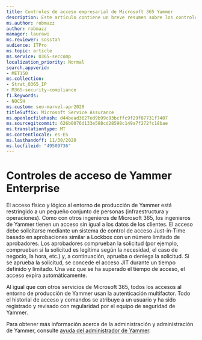 ```yaml
---
title: Controles de acceso empresarial de Microsoft 365 Yammer
description: Este artículo contiene un breve resumen sobre los controles de acceso empresarial de Yammer en el entorno de producción.
ms.author: robmazz
author: robmazz
manager: laurawi
ms.reviewer: sosstah
audience: ITPro
ms.topic: article
ms.service: O365-seccomp
localization_priority: Normal
search.appverid:
- MET150
ms.collection:
- Strat_O365_IP
- M365-security-compliance
f1.keywords:
- NOCSH
ms.custom: seo-marvel-apr2020
titleSuffix: Microsoft Service Assurance
ms.openlocfilehash: d44bead3627ed9b99c93bcffc9f29f87731f7407
ms.sourcegitcommit: 626b0076d133e588cd28598c149a7f272fc18bae
ms.translationtype: MT
ms.contentlocale: es-ES
ms.lasthandoff: 11/30/2020
ms.locfileid: "49509736"
---
```

# <a name="yammer-enterprise-access-controls"></a>Controles de acceso de Yammer Enterprise 

El acceso físico y lógico al entorno de producción de Yammer está restringido a un pequeño conjunto de personas (infraestructura y operaciones). Como con otros ingenieros de Microsoft 365, los ingenieros de Yammer tienen un acceso sin igual a los datos de los clientes. El acceso debe solicitarse mediante un sistema de control de acceso Just-in-Time basado en aprobaciones similar a Lockbox con un número limitado de aprobadores. Los aprobadores comprueban la solicitud (por ejemplo, comprueban si la solicitud es legítima según la necesidad, el caso de negocio, la hora, etc.) y, a continuación, aprueba o deniega la solicitud. Si se aprueba la solicitud, se concede el acceso JIT durante un tiempo definido y limitado. Una vez que se ha superado el tiempo de acceso, el acceso expira automáticamente.

Al igual que con otros servicios de Microsoft 365, todos los accesos al entorno de producción de Yammer usan la autenticación multifactor. Todo el historial de acceso y comandos se atribuye a un usuario y ha sido registrado y revisado con regularidad por el equipo de seguridad de Yammer.

Para obtener más información acerca de la administración y administración de Yammer, consulte [ayuda del administrador de Yammer](https://docs.microsoft.com/yammer/yammer-landing-page).
